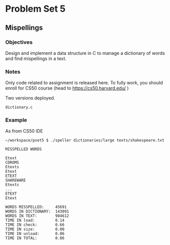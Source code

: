 # Problem Set 5
## Mispellings
 
### Objectives
Design and implement a data structure in C to manage a dictionary of words and find mispellings in a text.

### Notes
Only code related to assignment is released here.
To fully work, you should enroll for CS50 course (head to https://cs50.harvard.edu/ )

Two versions deployed.

````dictionary.c```` 

### Example
As from CS50 IDE

````
~/workspace/pset5 $ ./speller dictionaries/large texts/shakespeare.txt

MISSPELLED WORDS

Etext
CDROMS
Etexts
Etext
ETEXT
SHAREWARE
Etexts
...
ETEXT
Etext

WORDS MISSPELLED:     45691
WORDS IN DICTIONARY:  143091
WORDS IN TEXT:        904612
TIME IN load:         0.14
TIME IN check:        0.66
TIME IN size:         0.00
TIME IN unload:       0.06
TIME IN TOTAL:        0.86
````
